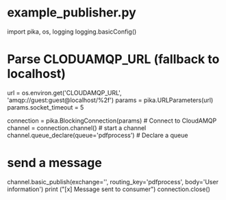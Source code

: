 # example_publisher.py
import pika, os, logging
logging.basicConfig()

# Parse CLODUAMQP_URL (fallback to localhost)
url = os.environ.get('CLOUDAMQP_URL', 'amqp://guest:guest@localhost/%2f')
params = pika.URLParameters(url)
params.socket_timeout = 5

connection = pika.BlockingConnection(params) # Connect to CloudAMQP
channel = connection.channel() # start a channel
channel.queue_declare(queue='pdfprocess') # Declare a queue
# send a message

channel.basic_publish(exchange='', routing_key='pdfprocess', body='User information')
print ("[x] Message sent to consumer")
connection.close()
